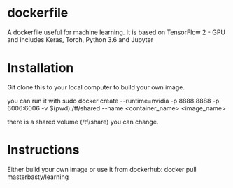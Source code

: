 # dockerfile

A dockerfile useful for machine learning. It is based on TensorFlow 2 - GPU and includes Keras, Torch, Python 3.6 and Jupyter 

# Installation
Git clone this to your local computer to build your own image.

you can run it with sudo docker create --runtime=nvidia -p 8888:8888 -p 6006:6006 -v $(pwd):/tf/shared --name <container_name> <image_name>

there is a shared volume (/tf/share) you can change.

# Instructions
Either build your own image or use it from dockerhub: docker pull masterbasty/learning